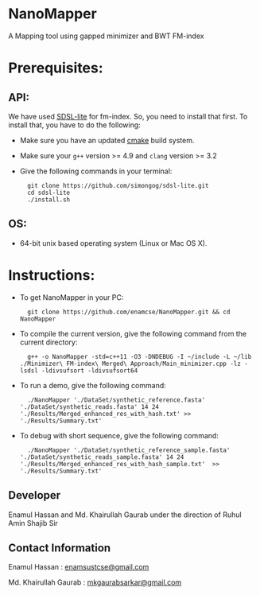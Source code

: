 # NanoMapper
A Mapping tool using gapped minimizer and BWT FM-index

# Prerequisites:

## API:
We have used [SDSL-lite](https://github.com/simongog/sdsl-lite) for fm-index. So, you need to install that first. To install that, you have to do the following:

- Make sure you have an updated [cmake](http://www.cmake.org/) build system.
- Make sure your `g++` version >= 4.9 and `clang` version >= 3.2
- Give the following commands in your terminal:
		
		git clone https://github.com/simongog/sdsl-lite.git
		cd sdsl-lite
		./install.sh

## OS:
- 64-bit unix based operating system (Linux or Mac OS X).

# Instructions:
- To get NanoMapper in your PC:

		git clone https://github.com/enamcse/NanoMapper.git && cd NanoMapper
		
- To compile the current version, give the following command from the current directory:
    
        g++ -o NanoMapper -std=c++11 -O3 -DNDEBUG -I ~/include -L ~/lib ./Minimizer\ FM-index\ Merged\ Approach/Main_minimizer.cpp -lz -lsdsl -ldivsufsort -ldivsufsort64

- To run a demo, give the following command:

	    ./NanoMapper './DataSet/synthetic_reference.fasta' './DataSet/synthetic_reads.fasta' 14 24 './Results/Merged_enhanced_res_with_hash.txt' >> './Results/Summary.txt'

- To debug with short sequence, give the following command:

	    ./NanoMapper './DataSet/synthetic_reference_sample.fasta' './DataSet/synthetic_reads_sample.fasta' 14 24 './Results/Merged_enhanced_res_with_hash_sample.txt'  >> './Results/Summary.txt'

## Developer
Enamul Hassan and Md. Khairullah Gaurab under the direction of Ruhul Amin Shajib Sir

## Contact Information
Enamul Hassan : enamsustcse@gmail.com

Md. Khairullah Gaurab : mkgaurabsarkar@gmail.com

